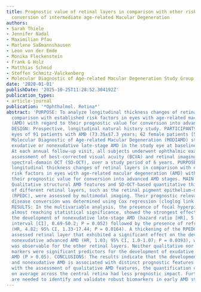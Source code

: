 ```yaml
---
title: Prognostic value of retinal layers in comparison with other risk factors for
  conversion of intermediate age-related Macular Degeneration
authors:
- Sarah Thiele
- Jennifer Nadal
- Maximilian Pfau
- Marlene Saßmannshausen
- Leon von der Emde
- Monika Fleckenstein
- Frank G Holz
- Matthias Schmid
- Steffen Schmitz-Valckenberg
- Molecular Diagnostic of Age-related Macular Degeneration Study Group
date: '2020-01-01'
publishDate: '2025-10-25T11:28:52.304192Z'
publication_types:
- article-journal
publication: '*Ophthalmol. Retina*'
abstract: 'PURPOSE: To analyze longitudinal thickness changes of retinal layers in
  comparison with established risk factors in eyes with age-related macular degeneration
  (AMD) with regard to their prognostic value for conversion into advanced AMD stages.
  DESIGN: Prospective, longitudinal natural history study. PARTICIPANTS: Ninety-one
  eyes of 91 patients with AMD (73.3$±$7.3 years; 62 female patients [50.4%]) of the
  Molecular Diagnostic of Age-related Macular Degeneration (MODIAMD) study without
  exudative or nonexudative late-stage AMD in the study eye at baseline. METHODS:
  At each annual follow-up visit, all subjects underwent ophthalmic examination with
  assessment of best-corrected visual acuity (BCVA) and retinal imaging, including
  spectral-domain OCT (SD-OCT), over a study period of 6 years. PURPOSE: To analyze
  longitudinal thickness changes of retinal layers in comparison with established
  risk factors in eyes with age-related macular degeneration (AMD) with regard to
  their prognostic value for conversion into advanced AMD stages. MAIN OUTCOME MEASURES:
  Qualitative structural AMD features and SD-OCT-based quantitative thickness changes
  of different retinal layers, such as the retinal pigment epithelium-drusen complex
  (RPEDC), were assessed by multimodal imaging. Their prognostic relevance regarding
  disease conversion was determined using Cox regression (cloglog link function).
  RESULTS: In the multivariable analysis, the presence of focal hyperpigmentation,
  almost reaching statistical significance, showed the strongest effect regarding
  the development of nonexudative late-stage AMD (hazard ratio [HR], 5.88; 95% confidence
  interval [CI], 0.69-50.2; P = 0.052) followed by the presence of refractile drusen
  (HR, 4.82; 95% CI, 1.33-17.44; P = 0.0164). A thickening of the RPEDC was the only
  assessed retinal layer that exhibited a significant effect on the development of
  nonexudative advanced AMD (HR, 1.03; 95% CI, 1.0-1.07; P = 0.0393), whereas no association
  was observable for the other retinal layers. Neither qualitative nor quantitative
  markers were significant predictors for the development of exudative late-stage
  AMD (P > 0.05). CONCLUSIONS: The results indicate that the development of both exudative
  and nonexudative AMD is associated with distinct prognostic features. However, compared
  with the assessment of qualitative AMD features, the quantification of retinal layers
  on average across the central retina had less prognostic impact. Further studies
  are needed to identify and validate robust biomarkers in early AMD stages.'
---
```

